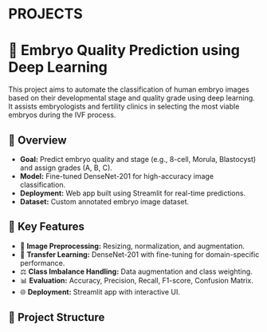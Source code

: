 # PROJECTS
# 🧬 Embryo Quality Prediction using Deep Learning

This project aims to automate the classification of human embryo images based on their developmental stage and quality grade using deep learning. It assists embryologists and fertility clinics in selecting the most viable embryos during the IVF process.

## 🚀 Overview

- **Goal:** Predict embryo quality and stage (e.g., 8-cell, Morula, Blastocyst) and assign grades (A, B, C).
- **Model:** Fine-tuned DenseNet-201 for high-accuracy image classification.
- **Deployment:** Web app built using Streamlit for real-time predictions.
- **Dataset:** Custom annotated embryo image dataset.

## 🧠 Key Features

- 📸 **Image Preprocessing:** Resizing, normalization, and augmentation.
- 🧩 **Transfer Learning:** DenseNet-201 with fine-tuning for domain-specific performance.
- ⚖️ **Class Imbalance Handling:** Data augmentation and class weighting.
- 📊 **Evaluation:** Accuracy, Precision, Recall, F1-score, Confusion Matrix.
- 🌐 **Deployment:** Streamlit app with interactive UI.

## 📁 Project Structure

